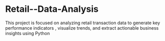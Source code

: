 # Retail--Data-Analysis
This project is focused on analyzing retail transaction data to generate key performance indicators , visualize trends, and extract actionable business insights using Python

